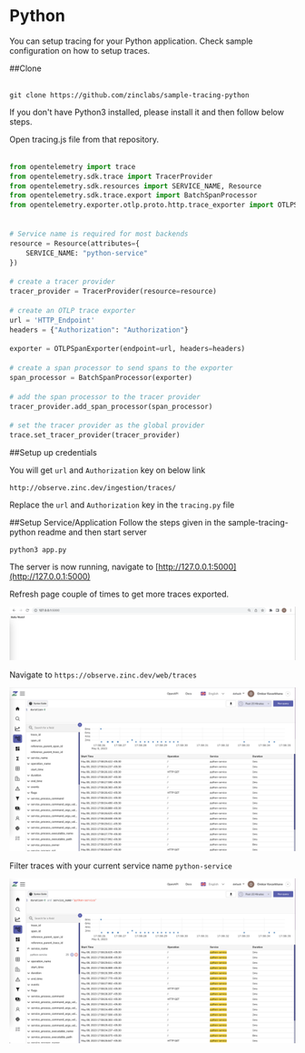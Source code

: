 # Python

You can setup tracing for your Python application. Check sample configuration on how to setup traces.

##Clone 

```

git clone https://github.com/zinclabs/sample-tracing-python

```

If you don't have Python3 installed, please install it and then follow below steps.

Open tracing.js file from that repository.
```python linenums="1" hl_lines="17 18"

from opentelemetry import trace
from opentelemetry.sdk.trace import TracerProvider
from opentelemetry.sdk.resources import SERVICE_NAME, Resource
from opentelemetry.sdk.trace.export import BatchSpanProcessor
from opentelemetry.exporter.otlp.proto.http.trace_exporter import OTLPSpanExporter


# Service name is required for most backends
resource = Resource(attributes={
    SERVICE_NAME: "python-service"
})

# create a tracer provider
tracer_provider = TracerProvider(resource=resource)

# create an OTLP trace exporter
url = 'HTTP_Endpoint'
headers = {"Authorization": "Authorization"}

exporter = OTLPSpanExporter(endpoint=url, headers=headers)

# create a span processor to send spans to the exporter
span_processor = BatchSpanProcessor(exporter)

# add the span processor to the tracer provider
tracer_provider.add_span_processor(span_processor)

# set the tracer provider as the global provider
trace.set_tracer_provider(tracer_provider)

```
##Setup up credentials 

You will get `url` and `Authorization` key on below link
```
http://observe.zinc.dev/ingestion/traces/

```

Replace the `url` and `Authorization` key in the `tracing.py` file

##Setup Service/Application 
Follow the steps given in the sample-tracing-python readme and then start server
```
python3 app.py
```
The server is now running, navigate to [http://127.0.0.1:5000](http://127.0.0.1:5000)

Refresh page couple of times to get more traces exported.

![Traces Sample Configration](../../images/ingestion/traces/python_app.png)



Navigate to `https://observe.zinc.dev/web/traces`

![Traces Page](../../images/ingestion/traces/traces_python.png)

Filter traces with your current service name `python-service`

![Filter traces with service name](../../images/ingestion/traces/filter_traces_python.png)
